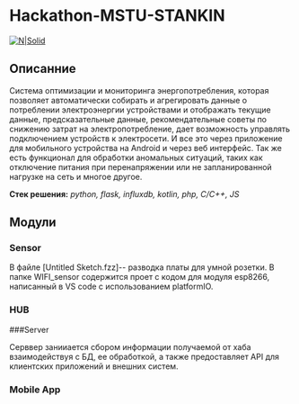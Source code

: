 # Hackathon-MSTU-STANKIN

[![N|Solid](https://images-ext-1.discordapp.net/external/NdmgWy6xtpQzabOfffVcNDvS8tPiwunbaRklhy5TbzQ/http/s.pmelikov.ru/stankin_logo.png)](https://stankin.ru/)

## Описанние

   Система оптимизации и мониторинга энергопотребления, которая позволяет автоматически собирать и агрегировать данные о потреблении электроэнергии устройствами и отображать текущие данные, предсказательные данные, рекомендательные советы по снижению затрат на электропотребление, дает возможность управлять подключением устройств к электросети. 
   И все это через приложение для мобильного устройства на Android и через веб интерфейс.
   Так же есть функционал для обработки аномальных ситуаций, таких как отключение питания при перенапряжении или не запланированной нагрузке на сеть и многое другое.

**Стек решения:** *python, flask, influxdb, kotlin, php, C/С++, JS*

## Модули

### Sensor

В файле [Untitled Sketch.fzz]-- разводка платы для умной розетки.
В папке WIFI_sensor содержится проет с кодом для модуля esp8266, написанный в VS code с использованием platformIO.

### HUB


###Server

Серввер занииается сбором информации получаемой от хаба взаимодействуя с БД, ее обработкой, а также предоставляет API для клиентских приложений и внешних систем. 


### Mobile App

